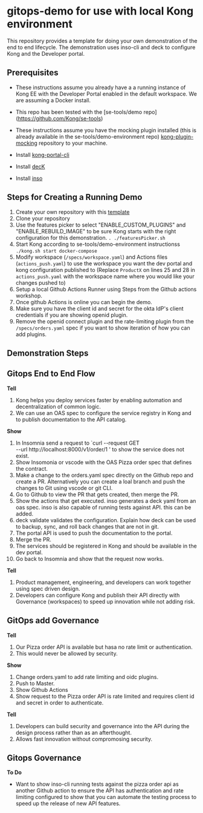 # gitops-demo for use with local Kong environment 

This repository provides a template for doing your own demonstration of the end to end lifecycle. The demonstration uses inso-cli and deck to configure Kong and the Developer portal.

Prerequisites
---

* These instructions assume you already have a a running instance of Kong EE with the Developer Portal enabled in the default workspace. We are assuming a Docker install. 
* This repo has been tested with the [se-tools/demo repo] (https://github.com/Kong/se-tools)
* These instructions assume you have the mocking plugin installed (this is already available in the se-tools/demo-environment repo) [kong-plugin-mocking](https://github.com/Kong/kong-plugin-mocking) repository to your machine.  

* Install [kong-portal-cli](https://github.com/Kong/kong-portal-cli)
* Install [decK](https://docs.konghq.com/hub/kong-inc/deck/)
* Install [inso](https://github.com/Kong/insomnia/tree/develop/packages/insomnia-inso)

Steps for Creating a Running Demo
---
1. Create your own repository with this [template](https://github.com/mannykhadilkar/gitops-demonstration)
1. Clone your repository
1. Use the features picker to select "ENABLE_CUSTOM_PLUGINS" and "ENABLE_REBUILD_IMAGE" to be sure Kong starts with the right configuration for this demonstration. `. ./featuresPicker.sh` 
1. Start Kong according to se-tools/demo-environment instructionss `./kong.sh start docker-compose`  
1. Modify workspace (`/specs/workspace.yaml`) and Actions files (`actions_push.yaml`) to use the workspace you want the dev portal and kong configuration published to (Replace `ProductX` on lines 25 and 28 in `actions_push.yaml` with the workspace name where you would like your changes pushed to)
1. Setup a local Github Actions Runner using Steps from the Github actions workshop.  
1. Once github Actions is online you can begin the demo.  
1. Make sure you have the client id and secret for the okta IdP's client credentials if you are showing openid plugin.  
1. Remove the openid connect plugin and the rate-limiting plugin from the `/specs/orders.yaml` spec if you want to show iteration of how you can add plugins. 

Demonstration Steps
---

## Gitops End to End Flow

**Tell**

1. Kong helps you deploy services faster by enabling automation and decentralization of common logic.  
1. We can use an OAS spec to configure the service registry in Kong and to publish documentation to the API catalog.  

**Show**
1. In Insomnia send a request to `curl --request GET \
  --url http://localhost:8000/v1/order/1 ' to show the service does not exist. 
1. Show Insomonia or vscode with the OAS Pizza order spec that defines the contract.
1. Make a change to the orders.yaml spec directly on the Github repo and create a PR. Alternatively you can create a loal branch and push the changes to Git using vscode or git CLI. 
1. Go to Github to view the PR that gets created, then merge the PR. 
1. Show the actions that get executed. inso generates a deck yaml from an oas spec. inso is also capable of running tests against API. this can be added. 
1. deck validate validates the configuration. Explain how deck can be used to backup, sync, and roll back changes that are not in git. 
1. The portal API is used to push the documentation to the portal. 
1. Merge the PR. 
1. The services should be registered in Kong and should be available in the dev portal. 
1. Go back to Insomnia and show that the request now works. 

**Tell**
1. Product management, engineering, and developers can work together using spec driven design. 
1. Developers can configure Kong and publish their API directly with Governance (workspaces) to speed up innovation while not adding risk. 

## GitOps add Governance
**Tell**
1. Our Pizza order API is available but hasa no rate limit or authentication. 
1. This would never be allowed by security. 

**Show**
1. Change orders.yaml to add rate limiting and oidc plugins. 
1. Push to Master.
1. Show Github Actions
1. Show request to the Pizza order API is rate limited and requires client id and secret in order to authenticate. 

**Tell**
1. Developers can build security and governance into the API during the design process rather than as an afterthought. 
1. Allows fast innovation without compromosing security. 

## Gitops Governance
**To Do**
- Want to show inso-cli running tests against the pizza order api as another Github action to ensure the API has authentication and rate limiting configured to show that you can automate the testing process to speed up the release of new API features. 

